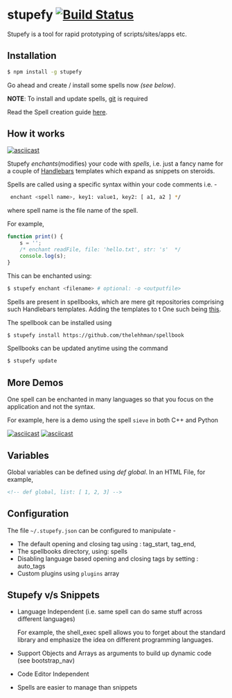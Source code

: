 # stupefy [![Build Status](https://travis-ci.org/thelehhman/stupefy.svg?branch=master)](https://travis-ci.org/thelehhman/stupefy)
Stupefy is a tool for rapid prototyping of scripts/sites/apps etc.

## Installation

```sh
$ npm install -g stupefy
```

Go ahead and create / install some spells now *(see below)*.

**NOTE**: To install and update spells, [git](https://git-scm.com/) is required

Read the Spell creation guide [here](https://github.com/thelehhman/stupefy/wiki/Spell-Creation).

## How it works

[![asciicast](https://asciinema.org/a/139693.png)](https://asciinema.org/a/139693?t=2&speed=1.5)

Stupefy *enchants*(modifies) your code with *spells*, i.e. just a fancy name for a couple of [Handlebars](http://handlebarsjs.com) templates which expand as snippets on steroids.

Spells are called using a specific syntax within your code comments i.e. -

```sh
 enchant <spell name>, key1: value1, key2: [ a1, a2 ] */
```
where spell name is the file name of the spell.

 For example,
```js
function print() {
    s = '';
    /* enchant readFile, file: 'hello.txt', str: 's'  */
    console.log(s);
}
```

This can be enchanted using:
```sh
$ stupefy enchant <filename> # optional: -o <outputfile>
```

Spells are present in spellbooks, which are mere git repositories comprising such Handlebars templates. Adding the templates to t One such being [this](http://github.com/thelehhman/spellbook).

The spellbook can be installed using

```sh
$ stupefy install https://github.com/thelehhman/spellbook
```

Spellbooks can be updated anytime using the command
```sh
$ stupefy update
```
## More Demos

One spell can be enchanted in many languages so that you focus on the application and not the syntax.

For example, here is a demo using the spell ``sieve`` in both C++ and Python

[![asciicast](https://asciinema.org/a/139713.png)](https://asciinema.org/a/139713?t=2&speed=1.5)
[![asciicast](https://asciinema.org/a/139716.png)](https://asciinema.org/a/139716?t=3&speed=1.5)

## Variables

Global variables can be defined using *def global*. In an HTML File, for example,
```html
<!-- def global, list: [ 1, 2, 3] -->
```

## Configuration

The file ```~/.stupefy.json``` can be configured to manipulate -
- The default opening and closing tag using : tag_start, tag_end, 
- The spellbooks directory, using: spells 
- Disabling language based opening and closing tags by setting : auto_tags
- Custom plugins using ``plugins`` array

## Stupefy v/s Snippets

- Language Independent (i.e. same spell can do same stuff across different languages)

  For example, the shell_exec spell allows you to forget about the standard library and emphasize the idea on different programming languages.
- Support Objects and Arrays as arguments to build up dynamic code (see bootstrap_nav)
- Code Editor Independent
- Spells are easier to manage than snippets
